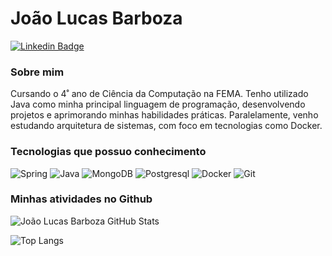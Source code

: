 # João Lucas Barboza

[![Linkedin Badge](https://img.shields.io/badge/-LinkedIn-blue?style=flat-square&logo=Linkedin&logoColor=white&link=https://www.linkedin.com/in/joao-lucasbarboza)](https://www.linkedin.com/in/joao-lucasbarboza)

### Sobre mim
Cursando o 4˚ ano de Ciência da Computação na FEMA. Tenho utilizado Java como minha principal linguagem de programação, desenvolvendo projetos e aprimorando minhas habilidades práticas. Paralelamente, venho estudando arquitetura de sistemas, com foco em tecnologias como Docker.

### Tecnologias que possuo conhecimento

![Spring](https://img.shields.io/badge/spring-%236DB33F.svg?style=for-the-badge&logo=spring&logoColor=white)
![Java](https://img.shields.io/badge/java-%23ED8B00.svg?style=for-the-badge&logo=java&logoColor=white)
![MongoDB](https://img.shields.io/badge/MongoDB-%234ea94b.svg?style=for-the-badge&logo=mongodb&logoColor=white)
![Postgresql](https://img.shields.io/badge/postgresql-4169e1?style=for-the-badge&logo=postgresql&logoColor=white)
![Docker](https://img.shields.io/badge/docker-257bd6?style=for-the-badge&logo=docker&logoColor=white)
![Git](https://img.shields.io/badge/git-%23F05033.svg?style=for-the-badge&logo=git&logoColor=white)

### Minhas atividades no Github

![João Lucas Barboza GitHub Stats](https://github-readme-stats.vercel.app/api?username=joaolucasbarboza&show_icons=true)

![Top Langs](https://github-readme-stats.vercel.app/api/top-langs/?username=joaolucasbarboza&hide=typescript&layout=compact)
